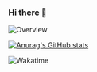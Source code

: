 ### Hi there 👋

![Overview](https://github-readme-stats.vercel.app/api?username=xiguajerry&include_all_commits=true&count_private=true&title_color=CC88BB&text_color=885566&bg_color=20,F2FBFF,E6F8FF,FFE6EB,FFF2F5)

[![Anurag's GitHub stats](https://github-readme-stats.vercel.app/api?username=xiguajerry)](https://github.com/anuraghazra/github-readme-stats)

![Wakatime](https://github-readme-stats.vercel.app/api/wakatime?username=xiguajerry&title_color=CC88BB&text_color=885566&bg_color=20,F2FBFF,E6F8FF,FFE6EB,FFF2F5)

<!--
**xiguajerry/xiguajerry** is a ✨ _special_ ✨ repository because its `README.md` (this file) appears on your GitHub profile.

Here are some ideas to get you started:

- 🔭 I’m currently working on ...
- 🌱 I’m currently learning ...
- 👯 I’m looking to collaborate on ...
- 🤔 I’m looking for help with ...
- 💬 Ask me about ...
- 📫 How to reach me: ...
- 😄 Pronouns: ...
- ⚡ Fun fact: ...
-->
